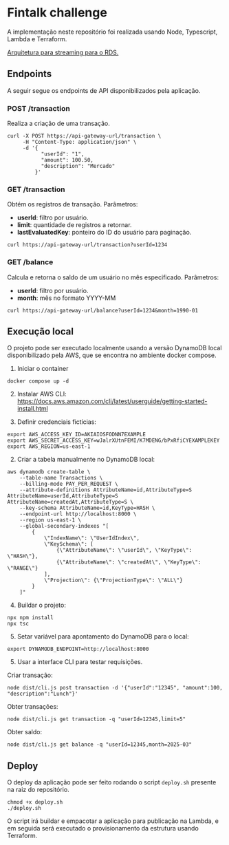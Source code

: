 # Fintalk challenge

A implementação neste repositório foi realizada usando Node, Typescript, Lambda e Terraform.

[Arquitetura para streaming para o RDS.](docs/dynamodb-streaming-rds.md)

## Endpoints

A seguir segue os endpoints de API disponibilizados pela aplicação.

### POST /transaction
Realiza a criação de uma transação.
```
curl -X POST https://api-gateway-url/transaction \
     -H "Content-Type: application/json" \
     -d '{
           "userId": "1",
           "amount": 100.50,
           "description": "Mercado"
         }'
```

### GET /transaction
Obtém os registros de transação.
Parâmetros:
- **userId**: filtro por usuário.
- **limit**: quantidade de registros a retornar.
- **lastEvaluatedKey**: ponteiro do ID do usuário para paginação.

```
curl https://api-gateway-url/transaction?userId=1234
```

### GET /balance
Calcula e retorna o saldo de um usuário no mês especificado.
Parâmetros:
- **userId**: filtro por usuário.
- **month**: mês no formato YYYY-MM

```
curl https://api-gateway-url/balance?userId=1234&month=1990-01
```

## Execução local

O projeto pode ser executado localmente usando a versão DynamoDB local disponibilizado pela AWS, que se encontra no ambiente docker compose.

1. Iniciar o container
```
docker compose up -d
```

2. Instalar AWS CLI: https://docs.aws.amazon.com/cli/latest/userguide/getting-started-install.html

3. Definir credenciais fictícias:
```
export AWS_ACCESS_KEY_ID=AKIAIOSFODNN7EXAMPLE
export AWS_SECRET_ACCESS_KEY=wJalrXUtnFEMI/K7MDENG/bPxRfiCYEXAMPLEKEY
export AWS_REGION=us-east-1
```

2. Criar a tabela manualmente no DynamoDB local:
```
aws dynamodb create-table \
    --table-name Transactions \
    --billing-mode PAY_PER_REQUEST \
    --attribute-definitions AttributeName=id,AttributeType=S AttributeName=userId,AttributeType=S AttributeName=createdAt,AttributeType=S \
    --key-schema AttributeName=id,KeyType=HASH \
    --endpoint-url http://localhost:8000 \
    --region us-east-1 \
    --global-secondary-indexes "[
        {
            \"IndexName\": \"UserIdIndex\",
            \"KeySchema\": [
                {\"AttributeName\": \"userId\", \"KeyType\": \"HASH\"},
                {\"AttributeName\": \"createdAt\", \"KeyType\": \"RANGE\"}
            ],
            \"Projection\": {\"ProjectionType\": \"ALL\"}
        }
    ]"
```

4. Buildar o projeto:
```
npx npm install
npx tsc
```

5. Setar variável para apontamento do DynamoDB para o local:
```
export DYNAMODB_ENDPOINT=http://localhost:8000
```

5. Usar a interface CLI para testar requisições.

Criar transação:
```
node dist/cli.js post transaction -d '{"userId":"12345", "amount":100, "description":"Lunch"}'
```

Obter transações:
```
node dist/cli.js get transaction -q "userId=12345,limit=5"
```

Obter saldo:
```
node dist/cli.js get balance -q "userId=12345,month=2025-03"
```

## Deploy
O deploy da aplicação pode ser feito rodando o script `deploy.sh` presente na raiz do repositório.
```
chmod +x deploy.sh
./deploy.sh
```
O script irá buildar e empacotar a aplicação para publicação na Lambda, e em seguida será executado o provisionamento da estrutura usando Terraform.
